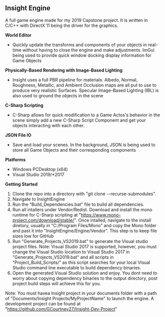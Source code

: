 ## Insight Engine
A full game engine made for my 2019 Capstone project. It is written in C/C++ with DirectX 11 being the driver for the graphics.

**World Editor**
* Quickly update the transforms and components of your objects in real-time without having to close the engine and make adjustments. ImGui being used to provide quick window docking display information for Game Objects

**Physically-Based Rendering with Image-Based Lighting**
* Insight uses a full PBR pipeline for materials. Albedo, Normal, Roughness, Metallic, and Ambient Occlusion maps are all put to use to produce very realistic Surfaces. Specular Image-Based Lighting (IBL) is also used to ground the objects in the scene

**C-Sharp Scripting**
* C-Sharp allows for quick modification to a Game Actos's behavior in the scene simply add a new C-Sharp Script Component and get your objects interacting with each other.

**JSON File IO**
* Save and load your scenes. In the background, JSON is being used to store all Game Objects and their corresponding components

**Platforms**
* Windows PCDesktop (x64)
* Visual Studio 2019/*2017

**Getting Started**
1) Clone the repo into a directory with "git clone --recurse-submodules".
2) Navigate to InsightEngine
3) Run the "Build_Dependencies.bat" file to build all dependencies.
4) Run all intallers under Vendor/Redist. Download and install the mono runtime for C-Sharp scripting at "https://www.mono-project.com/download/stable/". Once intalled, navigate to the install diretory, usually in "C:/Program Files/Mono" and copy the Mono folder and past it into "InsightEngine/Engine/Vendor". This step is to keep file sizes low for GitHub
5) Run "Generate_Projects_VS2019.bat" to generate the Visual studio project files. Note: Visual Studio 2017 is supported, however, you must change the Visual Studio location to Visual Studio 2017 in "Generate_Projects_VS2019.bat" and all scripts in "Project_Build_Scripts/" as this script searches for your local Visual Studio command line executable to build dependency binaries.
6) Open the generated Visual Studio solution and enjoy. You dont need to worry about copying dependency binaries to the output directory, post project build steps will achieve this for you. 

Note: You must havea Insight project in your documents folder with a path of "Documents/Insight Projects/MyProjectName" to launch the engine. A development project can be found at "https://github.com/GCourtney27/Insight-Dev-Project"

